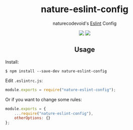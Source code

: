 <h1 align="center">nature-eslint-config</h1>

<p align="center">naturecodevoid's <a href="https://eslint.io/">Eslint</a> Config

<p align="center"><a href="https://github.com/naturecodevoid/nature-eslint-config/blob/master/LICENSE"><img src="https://img.shields.io/github/license/naturecodevoid/nature-eslint-config?style=flat-square"></a> <a href="https://www.npmjs.com/package/nature-eslint-config"><img src="https://img.shields.io/npm/v/nature-eslint-config?style=flat-square"></a></p>

<h2 align="center">Usage</h2>

Install:

```shell
$ npm install --save-dev nature-eslint-config
```

Edit `.eslintrc.js`:

```javascript
module.exports = require("nature-eslint-config");
```

Or if you want to change some rules:

```javascript
module.exports = {
    ...require("nature-eslint-config"),
    otherOptions: {}
};
```

